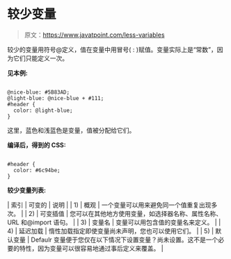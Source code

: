 # 较少变量

> 原文：<https://www.javatpoint.com/less-variables>

较少的变量用符号@定义，值在变量中用冒号( : )赋值。变量实际上是“常数”，因为它们只能定义一次。

**见本例:**

```

@nice-blue: #5B83AD;
@light-blue: @nice-blue + #111;
#header {
  color: @light-blue;
} 

```

这里，蓝色和浅蓝色是变量，值被分配给它们。

**编译后，得到的 CSS:**

```

#header {
  color: #6c94be;
}

```

**较少变量列表:**

| 索引 | 可变的 | 说明 |
| 1) | 概观 | 一个变量可以用来避免同一个值重复出现多次。 |
| 2) | 可变插值 | 您可以在其他地方使用变量，如选择器名称、属性名称、URL 和@import 语句。 |
| 3) | 变量名 | 变量可以用包含值的变量名来定义。 |
| 4) | 延迟加载 | 惰性加载指定即使变量尚未声明，您也可以使用它们。 |
| 5) | 默认变量 | Defaulr 变量便于您仅在以下情况下设置变量？尚未设置。这不是一个必要的特性，因为变量可以很容易地通过事后定义来覆盖。 |